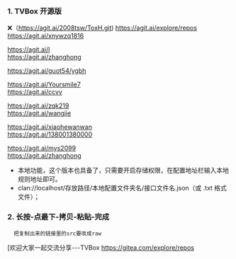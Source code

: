 ﻿### 1. TVBox 开源版  
❌（https://agit.ai/2008tsw/ToxH.git)
https://agit.ai/explore/repos      
https://agit.ai/xnywzq1816

https://agit.ai/l      
https://agit.ai/zhanghong

https://agit.ai/guot54/ygbh
  

https://agit.ai/Yoursmile7      
https://agit.ai/ccvv

https://agit.ai/zqk219      
https://agit.ai/wangjie

https://agit.ai/xiaohewanwan      
https://agit.ai/138001380000

https://agit.ai/mys2099      
https://agit.ai/zhanghong
 
- 本地功能，这个版本也具备了，只需要开启存储权限，在配置地址栏输入本地规则地址即可。  
- clan://localhost/存放路径/本地配置文件夹名/接口文件名.json（或 .txt 格式文件）；  

### 2. 长按-点最下-拷贝-粘贴-完成
      把复制出来的链接里的src要改成raw
[欢迎大家一起交流分享---TVBox
https://gitea.com/explore/repos
